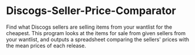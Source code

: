 # Discogs-Seller-Price-Comparator
Find what Discogs sellers are selling items from your wantlist for the cheapest. This program looks at the items for sale from given sellers from your wantlist, and outputs a spreadsheet comparing the sellers' prices with the mean prices of each release.
